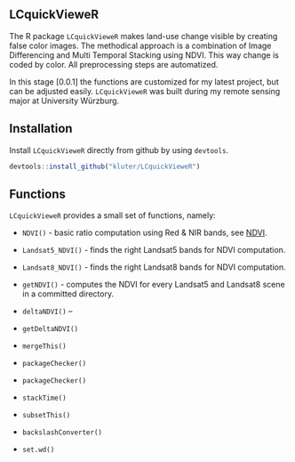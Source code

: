 LCquickVieweR
---
The R package `LCquickVieweR` makes land-use change visible by creating false color images. 
The methodical approach is a combination of Image Differencing and Multi Temporal Stacking using NDVI.
This way change is coded by color. All preprocessing steps are automatized.

In this stage [0.0.1] the functions are customized for my latest project, but can be adjusted easily.
`LCquickVieweR` was built during my remote sensing major at University Würzburg.

## Installation
Install `LCquickVieweR` directly from github by using `devtools`.
``` r
devtools::install_github("kluter/LCquickVieweR")
```

## Functions
`LCquickVieweR` provides a small set of functions, namely:

* `NDVI()` - basic ratio computation using Red & NIR bands, see [NDVI](https://en.wikipedia.org/wiki/Normalized_difference_vegetation_index). 
* `Landsat5_NDVI()` - finds the right Landsat5 bands for NDVI computation.
* `Landsat8_NDVI()` - finds the right Landsat8 bands for NDVI computation.
* `getNDVI()` - computes the NDVI for every Landsat5 and Landsat8 scene in a committed directory.
 
* `deltaNDVI()` – 
* `getDeltaNDVI()`

-   `mergeThis()`

-   `packageChecker()`
-   `packageChecker()`
-   `stackTime()`
-   `subsetThis()`

-   `backslashConverter()`
-   `set.wd()`
